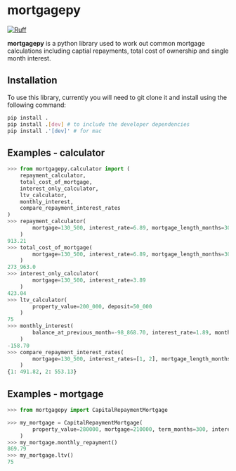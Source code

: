# mortgagepy

[![Ruff](https://img.shields.io/endpoint?url=https://raw.githubusercontent.com/astral-sh/ruff/main/assets/badge/v2.json)](https://github.com/astral-sh/ruff)

**mortgagepy** is a python library used to work out common mortgage calculations including captial repayments, total cost of ownership and single month interest.

## Installation

To use this library, currently you will need to git clone it and install using the following command:

```bash
pip install .
pip install .[dev] # to include the developer dependencies
pip install .'[dev]' # for mac
```

## Examples - calculator

```python
>>> from mortgagepy.calculator import (
    repayment_calculator,
    total_cost_of_mortgage,
    interest_only_calculator,
    ltv_calculator,
    monthly_interest,
    compare_repayment_interest_rates
)
>>> repayment_calculator(
        mortgage=130_500, interest_rate=6.89, mortgage_length_months=300
    )
913.21
>>> total_cost_of_mortgage(
        mortgage=130_500, interest_rate=6.89, mortgage_length_months=300
    )
273_963.0
>>> interest_only_calculator(
        mortgage=130_500, interest_rate=3.89
    )
423.04
>>> ltv_calculator(
        property_value=200_000, deposit=50_000
    )
75
>>> monthly_interest(
        balance_at_previous_month=-98_868.70, interest_rate=1.89, month=10, year=2023
    )
-158.70
>>> compare_repayment_interest_rates(
        mortgage=130_500, interest_rates=[1, 2], mortgage_length_months=300
    )
{1: 491.82, 2: 553.13}
```

## Examples - mortgage
```python
>>> from mortgagepy import CapitalRepaymentMortgage

>>> my_mortgage = CapitalRepaymentMortgage(
        property_value=280000, mortgage=210000, term_months=300, interest_rate=1.8
    )
>>> my_mortgage.monthly_repayment()
869.79
>>> my_mortgage.ltv()
75
```